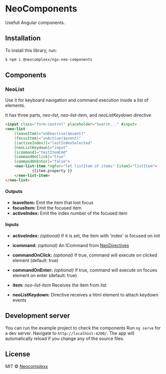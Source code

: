 # NeoComponents

Usefull Angular components.


## Installation

To install this library, run:

```bash
$ npm i @neocomplexx/ngx-neo-components
```

## Components

### NeoList
Use it for keyboard navigation and command execution inside a list of elements. 

It has three parts, *neo-list*, *neo-list-item*, and *neoListKeydown* directive

```html
<input class="form-control" placeholder="Search..." #input>
<neo-list 
    (leaveItem)="onDeactive($event)"
    (focusItem)="onActive($event)"
    [(activeIndex)]="lastIndexSelected"
    [neoListKeydown]="input" 
    [icommand]="testItemCmd"  
    [commandOnClick]="true" 
    [commandOnEnter]="false">
    <neo-list-item *ngFor="let listItem of items" [item]="listItem">
            {{item.property }}
    </neo-list-item>
</neo-list>
```

#### Outputs
- **leaveItem:** Emit the item that lost focus
- **focusItem:** Emit the focused item
- **activeIndex:** Emit the index number of the focused item

#### Inputs
- **activeIndex:** *(optional)* If it is set, the item with 'index' is focused on init
- **icommand:** *(optional)* An ICommand from [NeoDirectives](https://www.npmjs.com/package/@neocomplexx/ngx-neo-directives)
- **commandOnClick:** *(optional)* If true, command will execute on clicked element (default: true)
- **commandOnEnter:** *(optional)* If true, command will execute on focues element on enter (default: true)

- **item:** *neo-list-item* Receives the item from list

- **neoListKeydown:** Directive receives a html element to attach keydown events

## Development server
You can run the example project to check the components
Run `ng serve` for a dev server. Navigate to `http://localhost:4200/`. The app will automatically reload if you change any of the source files.

## License

MIT © [Neocomplexx](mailto:info@neocomplexx.com)
